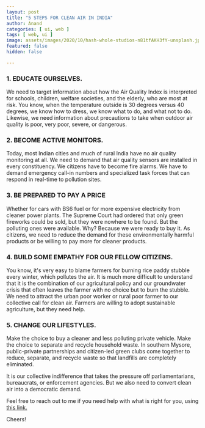 ```yaml
---
layout: post
title: "5 STEPS FOR CLEAN AIR IN INDIA"
author: Anand
categories: [ ui, web ]
tags: [ web, ui ]
image: assets/images/2020/10/hash-whole-studios-n81tfAKH3fY-unsplash.jpg
featured: false
hidden: false

---
```




### 1. EDUCATE OURSELVES. 

We need to target information about how the Air Quality Index is interpreted for schools, children, welfare societies, and the elderly, who are most at risk.  You know, when the temperature outside is 30 degrees versus 40 degrees, we know how to dress, we know what to do, and what not to do.  Likewise, we need information about precautions to take when outdoor air quality is poor, very poor, severe, or dangerous. 


### 2. BECOME ACTIVE MONITORS. 

Today, most Indian cities and much of rural India have no air quality monitoring at all. We need to demand that air quality sensors are installed in every constituency. We citizens have to become fire alarms. We have to demand emergency call-in numbers and specialized task forces that can respond in real-time to pollution sites. 



### 3. BE PREPARED TO PAY A PRICE 

Whether for cars with BS6 fuel or for more expensive electricity from cleaner power plants.  The Supreme Court had ordered that only green fireworks could be sold, but they were nowhere to be found.  But the polluting ones were available.  Why?  Because we were ready to buy it.  As citizens, we need to reduce the demand for these environmentally harmful products or be willing to pay more for cleaner products. 


### 4. BUILD SOME EMPATHY FOR OUR FELLOW CITIZENS.
 
You know, it's very easy to blame farmers for burning rice paddy stubble every winter, which pollutes the air.  It is much more difficult to understand that it is the combination of our agricultural policy and our groundwater crisis that often leaves the farmer with no choice but to burn the stubble.  We need to attract the urban poor worker or rural poor farmer to our collective call for clean air.  Farmers are willing to adopt sustainable agriculture, but they need help. 


### 5. CHANGE OUR LIFESTYLES. 

Make the choice to buy a cleaner and less polluting private vehicle.  Make the choice to separate and recycle household waste.  In southern Mysore, public-private partnerships and citizen-led green clubs come together to reduce, separate, and recycle waste so that landfills are completely eliminated. 


It is our collective indifference that takes the pressure off parliamentarians, bureaucrats, or enforcement agencies.  But we also need to convert clean air into a democratic demand.


Feel free to reach out to me if you need help with what is right for you, using <a href="https://www.calendly.com/ahyconsulting/book" target="\_blank">this link.</a>

Cheers!





